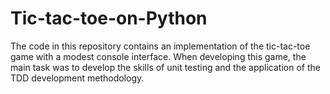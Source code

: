 # Tic-tac-toe-on-Python
The code in this repository contains an implementation of the tic-tac-toe game with a modest console interface. When developing this game, the main task was to develop the skills of unit testing and the application of the TDD development methodology.
